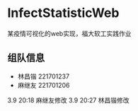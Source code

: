 # InfectStatisticWeb
某疫情可视化的web实现，福大软工实践作业

## 组队信息

* 林昌锴 221701237
* 麻继友 221701206

3.9 20:18 麻继友修改
3.9 20:27 林昌锴修改